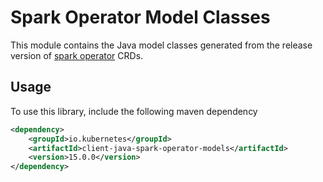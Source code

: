 # Spark Operator Model Classes
This module contains the Java model classes generated from the release version of [spark operator](https://github.com/GoogleCloudPlatform/spark-on-k8s-operator/blob/master/manifest/crds/sparkoperator.k8s.io_sparkapplications.yaml) CRDs.

## Usage
To use this library, include the following maven dependency
```xml
<dependency>
    <groupId>io.kubernetes</groupId>
    <artifactId>client-java-spark-operator-models</artifactId>
    <version>15.0.0</version>
</dependency>
```
